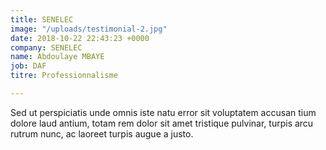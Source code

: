 ```yaml
---
title: SENELEC
image: "/uploads/testimonial-2.jpg"
date: 2018-10-22 22:43:23 +0000
company: SENELEC
name: Abdoulaye MBAYE
job: DAF
titre: Professionnalisme

---
```

Sed ut perspiciatis unde omnis iste natu error sit voluptatem accusan tium dolore laud antium, totam rem dolor sit amet tristique pulvinar, turpis arcu rutrum nunc, ac laoreet turpis augue a justo.